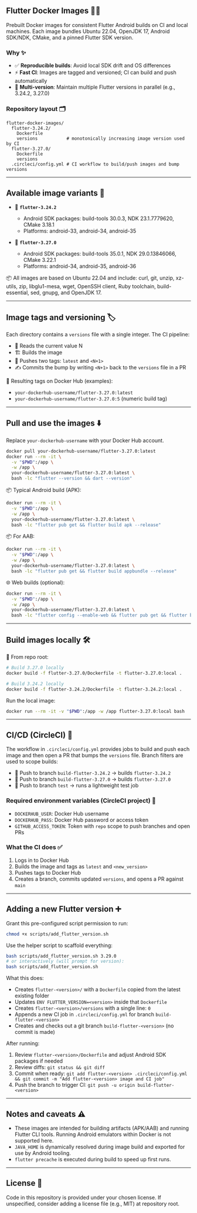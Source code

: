 ## Flutter Docker Images 🚀🐳

Prebuilt Docker images for consistent Flutter Android builds on CI and local machines. Each image bundles Ubuntu 22.04, OpenJDK 17, Android SDK/NDK, CMake, and a pinned Flutter SDK version.

### Why ✨
- ✅ **Reproducible builds**: Avoid local SDK drift and OS differences
- ⚡ **Fast CI**: Images are tagged and versioned; CI can build and push automatically
- 🔢 **Multi-version**: Maintain multiple Flutter versions in parallel (e.g., 3.24.2, 3.27.0)

### Repository layout 🗂️
```
flutter-docker-images/
  flutter-3.24.2/
    Dockerfile
    versions           # monotonically increasing image version used by CI
  flutter-3.27.0/
    Dockerfile
    versions
  .circleci/config.yml # CI workflow to build/push images and bump versions
```

---

## Available image variants 🧩

- 🎯 **`flutter-3.24.2`**
  - Android SDK packages: build-tools 30.0.3, NDK 23.1.7779620, CMake 3.18.1
  - Platforms: android-33, android-34, android-35

- 🎯 **`flutter-3.27.0`**
  - Android SDK packages: build-tools 35.0.1, NDK 29.0.13846066, CMake 3.22.1
  - Platforms: android-34, android-35, android-36

📦 All images are based on Ubuntu 22.04 and include: curl, git, unzip, xz-utils, zip, libglu1-mesa, wget, OpenSSH client, Ruby toolchain, build-essential, sed, gnupg, and OpenJDK 17.

---

## Image tags and versioning 🏷️

Each directory contains a `versions` file with a single integer. The CI pipeline:
- 🔎 Reads the current value N
- 🏗️ Builds the image
- 🚢 Pushes two tags: `latest` and `<N+1>`
- ✍️ Commits the bump by writing `<N+1>` back to the `versions` file in a PR

🐳 Resulting tags on Docker Hub (examples):
- `your-dockerhub-username/flutter-3.27.0:latest`
- `your-dockerhub-username/flutter-3.27.0:5` (numeric build tag)

---

## Pull and use the images ⬇️

Replace `your-dockerhub-username` with your Docker Hub account.

```bash
docker pull your-dockerhub-username/flutter-3.27.0:latest
docker run --rm -it \
  -v "$PWD":/app \
  -w /app \
  your-dockerhub-username/flutter-3.27.0:latest \
  bash -lc "flutter --version && dart --version"
```

📦 Typical Android build (APK):
```bash
docker run --rm -it \
  -v "$PWD":/app \
  -w /app \
  your-dockerhub-username/flutter-3.27.0:latest \
  bash -lc "flutter pub get && flutter build apk --release"
```

📦 For AAB:
```bash
docker run --rm -it \
  -v "$PWD":/app \
  -w /app \
  your-dockerhub-username/flutter-3.27.0:latest \
  bash -lc "flutter pub get && flutter build appbundle --release"
```

🌐 Web builds (optional):
```bash
docker run --rm -it \
  -v "$PWD":/app \
  -w /app \
  your-dockerhub-username/flutter-3.27.0:latest \
  bash -lc "flutter config --enable-web && flutter pub get && flutter build web"
```

---

## Build images locally 🛠️

📍 From repo root:
```bash
# Build 3.27.0 locally
docker build -f flutter-3.27.0/Dockerfile -t flutter-3.27.0:local .

# Build 3.24.2 locally
docker build -f flutter-3.24.2/Dockerfile -t flutter-3.24.2:local .
```

Run the local image:
```bash
docker run --rm -it -v "$PWD":/app -w /app flutter-3.27.0:local bash
```

---

## CI/CD (CircleCI) 🤖

The workflow in `.circleci/config.yml` provides jobs to build and push each image and then open a PR that bumps the `versions` file. Branch filters are used to scope builds:

- 🧭 Push to branch `build-flutter-3.24.2` → builds `flutter-3.24.2`
- 🧭 Push to branch `build-flutter-3.27.0` → builds `flutter-3.27.0`
- 🧭 Push to branch `test` → runs a lightweight test job

### Required environment variables (CircleCI project) 🔐
- `DOCKERHUB_USER`: Docker Hub username
- `DOCKERHUB_PASS`: Docker Hub password or access token
- `GITHUB_ACCESS_TOKEN`: Token with `repo` scope to push branches and open PRs

### What the CI does ✅
1. Logs in to Docker Hub
2. Builds the image and tags as `latest` and `<new_version>`
3. Pushes tags to Docker Hub
4. Creates a branch, commits updated `versions`, and opens a PR against `main`

---

## Adding a new Flutter version ➕

Grant this pre-configured script permission to run:
```bash
chmod +x scripts/add_flutter_version.sh
```

Use the helper script to scaffold everything:
```bash
bash scripts/add_flutter_version.sh 3.29.0
# or interactively (will prompt for version):
bash scripts/add_flutter_version.sh
```

What this does:
- Creates `flutter-<version>/` with a `Dockerfile` copied from the latest existing folder
- Updates `ENV FLUTTER_VERSION=<version>` inside that `Dockerfile`
- Creates `flutter-<version>/versions` with a single line: `0`
- Appends a new CI job in `.circleci/config.yml` for branch `build-flutter-<version>`
- Creates and checks out a git branch `build-flutter-<version>` (no commit is made)

After running:
1. Review `flutter-<version>/Dockerfile` and adjust Android SDK packages if needed
2. Review diffs: `git status && git diff`
3. Commit when ready: `git add flutter-<version> .circleci/config.yml && git commit -m "Add flutter-<version> image and CI job"`
4. Push the branch to trigger CI: `git push -u origin build-flutter-<version>`

---

## Notes and caveats ⚠️

- These images are intended for building artifacts (APK/AAB) and running Flutter CLI tools. Running Android emulators within Docker is not supported here.
- `JAVA_HOME` is dynamically resolved during image build and exported for use by Android tooling.
- `flutter precache` is executed during build to speed up first runs.

---

## License 📄

Code in this repository is provided under your chosen license. If unspecified, consider adding a license file (e.g., MIT) at repository root.


